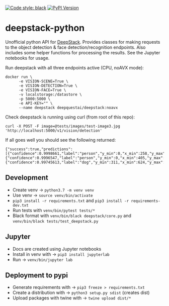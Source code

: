 [![Code style: black](https://img.shields.io/badge/code%20style-black-000000.svg)](https://github.com/ambv/black)
[![PyPI Version](https://img.shields.io/pypi/v/deepstack-python.svg)](https://pypi.org/project/deepstack-python/)

# deepstack-python
Unofficial python API for [DeepStack](https://python.deepstack.cc/). Provides classes for making requests to the object detection & face detection/recognition endpoints. Also includes some helper functions for processing the results. See the Jupyter notebooks for usage.

Run deepstack with all three endpoints active (CPU, noAVX mode):
```
docker run \
      -e VISION-SCENE=True \
      -e VISION-DETECTION=True \
      -e VISION-FACE=True \
      -v localstorage:/datastore \
      -p 5000:5000 \
      -e API-KEY="" \
      --name deepstack deepquestai/deepstack:noavx
```
Check deepstack is running using curl (from root of this repo):
```
curl -X POST -F image=@tests/images/test-image3.jpg 'http://localhost:5000/v1/vision/detection'
```
If all goes well you should see the following returned:
```
{"success":true,"predictions":[{"confidence":0.9998661,"label":"person","y_min":0,"x_min":258,"y_max":676,"x_max":485},{"confidence":0.9996547,"label":"person","y_min":0,"x_min":405,"y_max":652,"x_max":639},{"confidence":0.99745613,"label":"dog","y_min":311,"x_min":624,"y_max":591,"x_max":825}]}
```

## Development
* Create venv -> `python3.7 -m venv venv`
* Use venv -> `source venv/bin/activate`
* `pip3 install -r requirements.txt` and `pip3 install -r requirements-dev.txt`
* Run tests with `venv/bin/pytest tests/*`
* Black format with `venv/bin/black deepstack/core.py` and `venv/bin/black tests/test_deepstack.py`

## Jupyter
* Docs are created using Jupyter notebooks
* Install in venv with -> `pip3 install jupyterlab`
* Run -> `venv/bin/jupyter lab`

## Deployment to pypi
* Generate requirements with -> `pip3 freeze > requirements.txt`
* Create a distribution with -> `python3 setup.py sdist` (creates dist)
* Upload packages with twine with -> `twine upload dist/*`